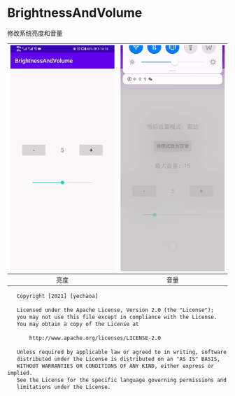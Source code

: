 # BrightnessAndVolume
修改系统亮度和音量

| <img src="/gif/brightness.gif" width="330"/> | <img src="/gif/volume.gif" width="330"/> | 
| :--: | :--: | 
| 亮度 | 音量 | 



```
   Copyright [2021] [yechaoa]

   Licensed under the Apache License, Version 2.0 (the "License");
   you may not use this file except in compliance with the License.
   You may obtain a copy of the License at

       http://www.apache.org/licenses/LICENSE-2.0

   Unless required by applicable law or agreed to in writing, software
   distributed under the License is distributed on an "AS IS" BASIS,
   WITHOUT WARRANTIES OR CONDITIONS OF ANY KIND, either express or implied.
   See the License for the specific language governing permissions and
   limitations under the License.
```

